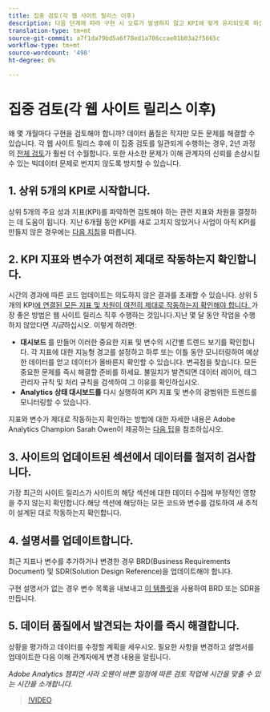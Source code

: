 ```yaml
---
title: 집중 검토(각 웹 사이트 릴리스 이후)
description: 다음 단계에 따라 구현 시 오류가 발생하지 않고 KPI에 맞게 유지되도록 하십시오.
translation-type: tm+mt
source-git-commit: a7f1da79bd5a6f78ed1a706ccae01b03a2f5665c
workflow-type: tm+mt
source-wordcount: '498'
ht-degree: 0%

---
```



# 집중 검토(각 웹 사이트 릴리스 이후)

왜 몇 개월마다 구현을 검토해야 합니까? 데이터 품질은 작지만 모든 문제를 해결할 수 있습니다. 각 웹 사이트 릴리스 후에 이 집중 검토를 일관되게 수행하는 경우, 2년 과정의 [전체 검토](/help/implement/review/full-review.md)가 훨씬 더 수월합니다. 또한 사소한 문제가 이해 관계자의 신뢰를 손상시킬 수 있는 빅데이터 문제로 번지지 않도록 방지할 수 있습니다.

## 1. 상위 5개의 KPI로 시작합니다.

상위 5개의 주요 성과 지표(KPI)를 파악하면 검토해야 하는 관련 지표와 차원을 결정하는 데 도움이 됩니다. 지난 6개월 동안 KPI를 새로 고치지 않았거나 사업이 아직 KPI를 만들지 않은 경우에는 [다음 지침](/help/implement/review/define-kpis.md)을 따릅니다.

## 2. KPI 지표와 변수가 여전히 제대로 작동하는지 확인합니다.

시간의 경과에 따른 코드 업데이트는 의도하지 않은 결과를 초래할 수 있습니다. 상위 5개의 KPI[에 연결된 모든 지표 및 차원이 여전히 제대로 작동하는지 확인해야 합니다. ](/help/implement/review/define-kpis.md) 가장 좋은 방법은 웹 사이트 릴리스 직후 수행하는 것입니다.지난 몇 달 동안 작업을 수행하지 않았다면 *지금*&#x200B;하십시오. 이렇게 하려면:

* **대시보드** 를 만들어 이러한 중요한 지표 및 변수의 시간별 트렌드 보기를 확인합니다. 각 지표에 대한 지능형 경고를 설정하고 하루 또는 이틀 동안 모니터링하여 예상한 데이터를 얻고 데이터가 올바른지 확인할 수 있습니다. 변곡점을 찾습니다. 모든 중요한 문제를 즉시 해결할 준비를 하세요. 불일치가 발견되면 데이터 레이어, 태그 관리자 규칙 및 처리 규칙을 검색하여 그 이유를 확인하십시오.
* **Analytics 상태 대시보드를** 다시 실행하여 KPI 지표 및 변수의 광범위한 트렌드를 모니터링할 수 있습니다.

지표와 변수가 제대로 작동하는지 확인하는 방법에 대한 자세한 내용은 Adobe Analytics Champion Sarah Owen이 제공하는 [다음 팁](https://experienceleaguecommunities.adobe.com/t5/adobe-analytics-discussions/my-five-best-tips-for-keeping-adobe-analytics-humming/td-p/388608)을 참조하십시오.

## 3. 사이트의 업데이트된 섹션에서 데이터를 철저히 검사합니다.

가장 최근의 사이트 릴리스가 사이트의 해당 섹션에 대한 데이터 수집에 부정적인 영향을 주지 않는지 확인합니다.해당 섹션에 해당하는 모든 코드와 변수를 검토하여 새 추적이 설계된 대로 작동하는지 확인합니다.

## 4. 설명서를 업데이트합니다.

최근 지표나 변수를 추가하거나 변경한 경우 BRD(Business Requirements Document) 및 SDR(Solution Design Reference)을 업데이트해야 합니다.

구현 설명서가 없는 경우 변수 목록을 내보내고 [이 템플릿](https://experienceleague.adobe.com/docs/analytics-learn/tutorials/implementation/implementation-basics/creating-a-business-requirements-document.html?lang=en#implementation)을 사용하여 BRD 또는 SDR을 만듭니다.

## 5. 데이터 품질에서 발견되는 차이를 즉시 해결합니다.

상황을 평가하고 데이터를 수정할 계획을 세우시오. 필요한 사항을 변경하고 설명서를 업데이트한 다음 이해 관계자에게 변경 내용을 알립니다.

*Adobe Analytics 챔피언 사라 오웬이 바쁜 일정에 따른 검토 작업에 시간을 맞출 수 있는 시간을 소개합니다.*

>[!VIDEO](https://video.tv.adobe.com/v/328340/?quality=12&learn=on)
